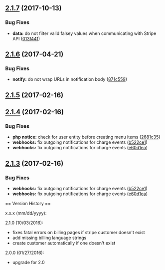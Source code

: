 <a name="2.1.7"></a>
## [2.1.7](https://github.com/arckinteractive/stripe/compare/2.1.6...v2.1.7) (2017-10-13)


### Bug Fixes

* **data:** do not filter valid falsey values when communicating with Stripe API ([013f441](https://github.com/arckinteractive/stripe/commit/013f441))



<a name="2.1.6"></a>
## [2.1.6](https://github.com/arckinteractive/stripe/compare/2.1.5...v2.1.6) (2017-04-21)


### Bug Fixes

* **notify:** do not wrap URLs in notification body ([871c559](https://github.com/arckinteractive/stripe/commit/871c559))



<a name="2.1.5"></a>
## [2.1.5](https://github.com/arckinteractive/stripe/compare/2.1.4...v2.1.5) (2017-02-16)




<a name="2.1.4"></a>
## [2.1.4](https://github.com/arckinteractive/stripe/compare/2.1.2...v2.1.4) (2017-02-16)


### Bug Fixes

* **php notice:** check for user entity before creating menu items ([2681c35](https://github.com/arckinteractive/stripe/commit/2681c35))
* **webhooks:** fix outgoing notifications for charge events ([b522ce1](https://github.com/arckinteractive/stripe/commit/b522ce1))
* **webhooks:** fix outgoing notifications for charge events ([e60d1ea](https://github.com/arckinteractive/stripe/commit/e60d1ea))



<a name="2.1.3"></a>
## [2.1.3](https://github.com/arckinteractive/stripe/compare/2.1.2...v2.1.3) (2017-02-16)


### Bug Fixes

* **webhooks:** fix outgoing notifications for charge events ([b522ce1](https://github.com/arckinteractive/stripe/commit/b522ce1))
* **webhooks:** fix outgoing notifications for charge events ([e60d1ea](https://github.com/arckinteractive/stripe/commit/e60d1ea))



== Version History ==

x.x.x (mm/dd/yyyy):

2.1.0 (10/03/2016):
 - fixes fatal errors on billing pages if stripe customer doesn't exist
 - add missing billing language strings
 - create customer automatically if one doesn't exist

2.0.0 (01/27/2016):
 - upgrade for 2.0
